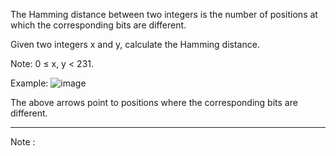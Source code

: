 The Hamming distance between two integers is the number of positions at which the corresponding bits are different.

Given two integers x and y, calculate the Hamming distance.

Note:
0 ≤ x, y < 231.

Example:
![image](https://github.com/kunmingLiu/MyPicture/blob/master/hamming_distance.PNG)


The above arrows point to positions where the corresponding bits are different.

-------------------------------------------------------------
Note :

